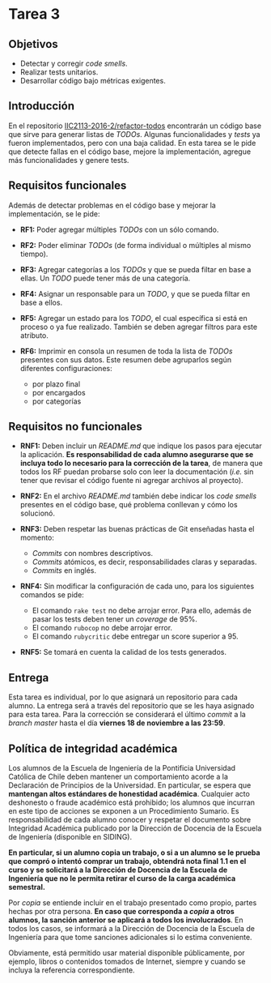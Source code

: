 # Tarea 3

## Objetivos

* Detectar y corregir _code smells_.
* Realizar tests unitarios.
* Desarrollar código bajo métricas exigentes.

## Introducción

En el repositorio [IIC2113-2016-2/refactor-todos](https://github.com/IIC2113-2016-2/refactor-todos) encontrarán un código base que sirve para generar listas de _TODOs_. Algunas funcionalidades y _tests_ ya fueron implementados, pero con una baja calidad. En esta tarea se le pide que detecte fallas en el código base, mejore la implementación, agregue más funcionalidades y genere tests.

## Requisitos funcionales

Además de detectar problemas en el código base y mejorar la implementación, se le pide:

* **RF1:** Poder agregar múltiples _TODOs_ con un sólo comando.

* **RF2:** Poder eliminar _TODOs_ (de forma individual o múltiples al mismo tiempo).

* **RF3:** Agregar categorías a los _TODOs_ y que se pueda filtar en base a ellas. Un _TODO_ puede tener más de una categoría.

* **RF4:** Asignar un responsable para un _TODO_, y que se pueda filtar en base a ellos.

* **RF5:** Agregar un estado para los _TODO_, el cual específica si está en proceso o ya fue realizado. También se deben agregar filtros para este atributo.

* **RF6:** Imprimir en consola un resumen de toda la lista de _TODOs_ presentes con sus datos. Este resumen debe agruparlos según diferentes configuraciones:
  - por plazo final
  - por encargados
  - por categorías

## Requisitos no funcionales

* **RNF1:** Deben incluir un _README.md_ que indique los pasos para ejecutar la aplicación. **Es responsabilidad de cada alumno asegurarse que se incluya todo lo necesario para la corrección de la tarea**, de manera que todos los RF puedan probarse solo con leer la documentación (_i.e._ sin tener que revisar el código fuente ni agregar archivos al proyecto).

* **RNF2:** En el archivo _README.md_ también debe indicar los _code smells_ presentes en el código base, qué problema conllevan y cómo los solucionó.

* **RNF3:** Deben respetar las buenas prácticas de Git enseñadas hasta el momento:
  - _Commits_ con nombres descriptivos.
  - _Commits_ atómicos, es decir, responsabilidades claras y separadas.
  - _Commits_ en inglés.


* **RNF4:** Sin modificar la configuración de cada uno, para los siguientes comandos se pide:
  - El comando `rake test` no debe arrojar error. Para ello, además de pasar los tests deben tener un _coverage_ de 95%.
  - El comando `rubocop` no debe arrojar error.
  - El comando `rubycritic` debe entregar un score superior a 95.


* **RNF5:** Se tomará en cuenta la calidad de los tests generados.

## Entrega

Esta tarea es individual, por lo que asignará un repositorio para cada alumno. La entrega será a través del repositorio que se les haya asignado para esta tarea. Para la corrección se considerará el último _commit_ a la _branch master_ hasta el día **viernes 18 de noviembre a las 23:59**.

## Política de integridad académica

Los alumnos de la Escuela de Ingeniería de la Pontificia Universidad Católica de Chile deben mantener un comportamiento acorde a la Declaración de Principios de la Universidad.  En particular, se espera que **mantengan altos estándares de honestidad académica**.  Cualquier acto deshonesto o fraude académico está prohibido; los alumnos que incurran en este tipo de acciones se exponen a un Procedimiento Sumario. Es responsabilidad de cada alumno conocer y respetar el documento sobre Integridad Académica publicado por la Dirección de Docencia de la Escuela de Ingeniería (disponible en SIDING).

**En particular, si un alumno copia un trabajo, o si a un alumno se le prueba que compró o intentó comprar un trabajo, obtendrá nota final 1.1 en el curso y se solicitará a la Dirección de Docencia de la Escuela de Ingeniería que no le permita retirar el curso de la carga académica semestral.**

Por _copia_ se entiende incluir en el trabajo presentado como propio, partes hechas por otra persona.  **En caso que corresponda a _copia_ a otros alumnos, la sanción anterior se aplicará a todos los involucrados**.  En todos los casos, se informará a la Dirección de Docencia de la Escuela de Ingeniería para que tome sanciones adicionales si lo estima conveniente.

Obviamente, está permitido usar material disponible públicamente, por ejemplo, libros o contenidos tomados de Internet, siempre y cuando se incluya la referencia correspondiente.
